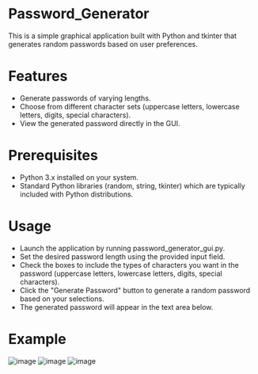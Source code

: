 # Password_Generator
This is a simple graphical application built with Python and tkinter that generates random passwords based on user preferences.

# Features
- Generate passwords of varying lengths.
- Choose from different character sets (uppercase letters, lowercase letters, digits, special characters).
- View the generated password directly in the GUI.


# Prerequisites
- Python 3.x installed on your system.
- Standard Python libraries (random, string, tkinter) which are typically included with Python distributions.

# Usage
- Launch the application by running password_generator_gui.py.
- Set the desired password length using the provided input field.
- Check the boxes to include the types of characters you want in the password (uppercase letters, lowercase letters, digits, special characters).
- Click the "Generate Password" button to generate a random password based on your selections.
- The generated password will appear in the text area below.

# Example
![image](https://github.com/SoubhLance/Password_Generator/assets/142334055/defae184-595f-4dc2-b8d6-9d30c20d6a61)
![image](https://github.com/SoubhLance/Password_Generator/assets/142334055/bcfac1c9-cd56-41d7-8ed3-6470b0dcc532)
![image](https://github.com/SoubhLance/Password_Generator/assets/142334055/00f3251c-3744-4159-ab69-010e4acc53a3)

